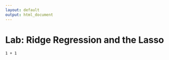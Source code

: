 ```yaml
---
layout: default
output: html_document
---
```


# Lab: Ridge Regression and the Lasso

```{r}
1 + 1
```
